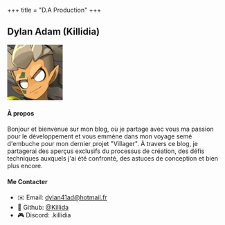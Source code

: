 +++
title = "D.A Production"
+++

## Dylan Adam (Killidia)

![My Avatar](avatar.webp)

#### À propos

Bonjour et bienvenue sur mon blog, où je partage avec vous ma passion pour le développement et vous emmène dans mon voyage semé d'embuche pour mon dernier projet "Villager".
À travers ce blog, je partagerai des aperçus exclusifs du processus de création, des défis techniques auxquels j'ai été confronté, des astuces de conception et bien plus encore.

#### Me Contacter

- ✉️ Email: [dylan41ad@hotmail.fr](mailto:dylan41ad@hotmail.fr)
- 🐙 Github: [@Killida](https://github.com/Killidia)
- 🎮 Discord: .killidia
